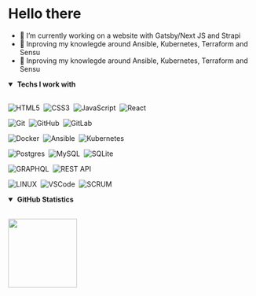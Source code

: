 <H1>Hello there&nbsp;</H1>

- 🔭 I’m currently working on a website with Gatsby/Next JS and Strapi
- 🌱 Inproving my knowlegde around Ansible, Kubernetes, Terraform and Sensu
- 🚀 Inproving my knowlegde around Ansible, Kubernetes, Terraform and Sensu

<details open>
  <summary><b>&nbsp;Techs I work with&nbsp;</b></summary>
  <br/>
 
![HTML5](https://img.shields.io/badge/HTML5-E34F26.svg?&style=flat&logo=html5&logoColor=white)&nbsp;
![CSS3](https://img.shields.io/badge/CSS3-%231572B6.svg?&style=flat&logo=css3&logoColor=white)&nbsp;
![JavaScript](https://img.shields.io/badge/JAVASCRIPT-323330.svg?&style=flat&logo=javascript&logoColor=%23F7DF1E)&nbsp;
![React](https://shields.io/badge/react-black?logo=react&style=for-the-badge)&nbsp;

![Git](https://img.shields.io/badge/GIT-%23F05033.svg?&style=flat&logo=git&logoColor=white)&nbsp;
![GitHub](https://img.shields.io/badge/GITHUB-%23121011.svg?&style=flat&logo=github&logoColor=white)&nbsp;
![GitLab](https://img.shields.io/badge/GITLAB-%23181717.svg?&style=flat&logo=gitlab&logoColor=white)&nbsp;
 
![Docker](https://img.shields.io/badge/DOCKER-2496ED.svg?&style=flat&logo=docker&logoColor=white)&nbsp;
![Ansible](https://img.shields.io/badge/ANSIBLE-%231A1918.svg?&style=flat&logo=ansible&logoColor=white)&nbsp;
![Kubernetes](https://img.shields.io/badge/-Kubernetes-000?&style=flat&logo=Kubernetes&logoColor=white)&nbsp;

![Postgres](https://img.shields.io/badge/POSTGRES-%23316192.svg?&style=flat&logo=postgresql&logoColor=white)&nbsp;
![MySQL](https://img.shields.io/badge/MARIADB-4479A1.svg?&style=flat&logo=mariadb&logoColor=white)&nbsp;
![SQLite](https://img.shields.io/badge/SQLITE-003B57.svg?&style=flat&logo=sqlite&logoColor=white)&nbsp;

![GRAPHQL](https://img.shields.io/badge/GRAPHQL-E10098.svg?&style=flat&logo=graphql&logoColor=white)&nbsp;
![REST API](https://img.shields.io/badge/REST-02569B.svg?&style=flat&logo=rest&logoColor=white)&nbsp;
 
![LINUX](https://img.shields.io/badge/LINUX-FCC624?style=flat-square&logo=linux&logoColor=black)&nbsp;
![VSCode](https://img.shields.io/badge/VSCODE-007ACC.svg?&style=flat&logo=visual-studio-code)&nbsp;
![SCRUM](https://img.shields.io/badge/SCRUM-6DB33F.svg?&style=flat&logo=ddd&logoColor=white)&nbsp;

</details>

<details open>
  <summary><b>&nbsp;GitHub Statistics&nbsp;</b></summary>
  <br/>
    <p float="left">
      <p>
         <img height="140px" src="https://github-readme-stats.vercel.app/api/top-langs/?username=Barrentd&hide=html&hide_title=true&hide_border=true&layout=compact&langs_count=8&theme=nightowl" />
      </p>
   </p>
</details>

